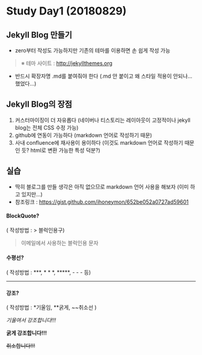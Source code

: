 Study Day1 (20180829)
=====================

## Jekyll Blog 만들기
- zero부터 작성도 가능하지만 기존의 테마를 이용하면 손 쉽게 작성 가능 
> ※ 테마 사이트 : <http://jekyllthemes.org>
- 반드시 확장자명 .md를 붙여줘야 한다 (.md 안 붙이고 왜 스타일 적용이 안되나... 했었다...)


## Jekyll Blog의 장점
1. 커스터마이징이 더 자유롭다 (네이버나 티스토리는 레이아웃이 고정적이나 jekyll blog는 전체 CSS 수정 가능)
2. github에 연동이 가능하다 (markdown 언어로 작성하기 때문)
3. 사내 confluence에 재사용이 용이하다 (이것도 markdown 언어로 작성하기 때문인 듯? html로 변환 가능한 특성 덕분?)


## 실습
- 딱히 블로그를 만들 생각은 아직 없으므로 markdown 언어 사용을 해보자 (이미 하고 있지만...)
- 참조링크 : <https://gist.github.com/ihoneymon/652be052a0727ad59601>

#### BlockQuote?
( 작성방법 : > 블럭인용구)
> 이메일에서 사용하는 블럭인용 문자
#### 수평선?
( 작성방법 : ***, * * *, *****, - - - 등)
***
#### 강조?
( 작성방법 : *기울임, **굵게, ~~취소선 )

*기울여서 강조합니다!!!*

**굵게 강조합니다!!!**

~~취소합니다!!!~~
